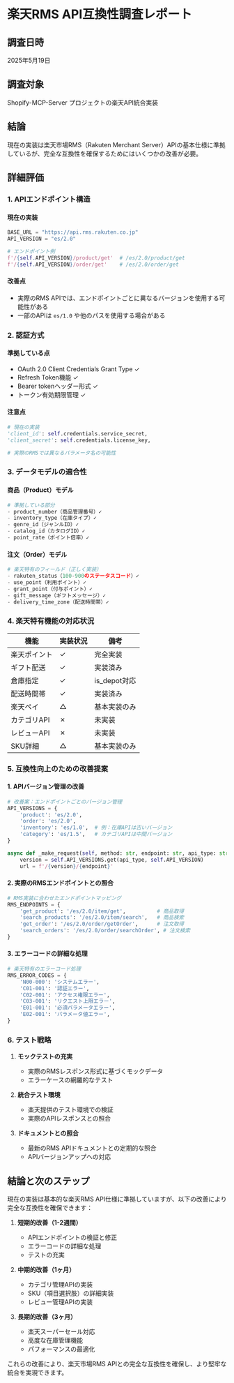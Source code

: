 # 楽天RMS API互換性調査レポート

## 調査日時
2025年5月19日

## 調査対象
Shopify-MCP-Server プロジェクトの楽天API統合実装

## 結論
現在の実装は楽天市場RMS（Rakuten Merchant Server）APIの基本仕様に準拠しているが、完全な互換性を確保するためにはいくつかの改善が必要。

## 詳細評価

### 1. APIエンドポイント構造

#### 現在の実装
```python
BASE_URL = "https://api.rms.rakuten.co.jp"
API_VERSION = "es/2.0"

# エンドポイント例
f'/{self.API_VERSION}/product/get'  # /es/2.0/product/get
f'/{self.API_VERSION}/order/get'    # /es/2.0/order/get
```

#### 改善点
- 実際のRMS APIでは、エンドポイントごとに異なるバージョンを使用する可能性がある
- 一部のAPIは `es/1.0` や他のパスを使用する場合がある

### 2. 認証方式

#### 準拠している点
- OAuth 2.0 Client Credentials Grant Type ✓
- Refresh Token機能 ✓
- Bearer tokenヘッダー形式 ✓
- トークン有効期限管理 ✓

#### 注意点
```python
# 現在の実装
'client_id': self.credentials.service_secret,
'client_secret': self.credentials.license_key,

# 実際のRMSでは異なるパラメータ名の可能性
```

### 3. データモデルの適合性

#### 商品（Product）モデル
```python
# 準拠している部分
- product_number（商品管理番号）✓
- inventory_type（在庫タイプ）✓
- genre_id（ジャンルID）✓
- catalog_id（カタログID）✓
- point_rate（ポイント倍率）✓
```

#### 注文（Order）モデル
```python
# 楽天特有のフィールド（正しく実装）
- rakuten_status（100-900のステータスコード）✓
- use_point（利用ポイント）✓
- grant_point（付与ポイント）✓
- gift_message（ギフトメッセージ）✓
- delivery_time_zone（配送時間帯）✓
```

### 4. 楽天特有機能の対応状況

| 機能 | 実装状況 | 備考 |
|------|----------|------|
| 楽天ポイント | ✓ | 完全実装 |
| ギフト配送 | ✓ | 実装済み |
| 倉庫指定 | ✓ | is_depot対応 |
| 配送時間帯 | ✓ | 実装済み |
| 楽天ペイ | △ | 基本実装のみ |
| カテゴリAPI | ✗ | 未実装 |
| レビューAPI | ✗ | 未実装 |
| SKU詳細 | △ | 基本実装のみ |

### 5. 互換性向上のための改善提案

#### 1. APIバージョン管理の改善
```python
# 改善案：エンドポイントごとのバージョン管理
API_VERSIONS = {
    'product': 'es/2.0',
    'order': 'es/2.0',
    'inventory': 'es/1.0',  # 例：在庫APIは古いバージョン
    'category': 'es/1.5',   # カテゴリAPIは中間バージョン
}

async def _make_request(self, method: str, endpoint: str, api_type: str, ...):
    version = self.API_VERSIONS.get(api_type, self.API_VERSION)
    url = f'/{version}/{endpoint}'
```

#### 2. 実際のRMSエンドポイントとの照合
```python
# RMS実装に合わせたエンドポイントマッピング
RMS_ENDPOINTS = {
    'get_product': '/es/2.0/item/get',          # 商品取得
    'search_products': '/es/2.0/item/search',   # 商品検索
    'get_order': '/es/2.0/order/getOrder',      # 注文取得
    'search_orders': '/es/2.0/order/searchOrder', # 注文検索
}
```

#### 3. エラーコードの詳細な処理
```python
# 楽天特有のエラーコード処理
RMS_ERROR_CODES = {
    'N00-000': 'システムエラー',
    'C01-001': '認証エラー',
    'C02-001': 'アクセス権限エラー',
    'C03-001': 'リクエスト上限エラー',
    'E01-001': '必須パラメータエラー',
    'E02-001': 'パラメータ値エラー',
}
```

### 6. テスト戦略

1. **モックテストの充実**
   - 実際のRMSレスポンス形式に基づくモックデータ
   - エラーケースの網羅的なテスト

2. **統合テスト環境**
   - 楽天提供のテスト環境での検証
   - 実際のAPIレスポンスとの照合

3. **ドキュメントとの照合**
   - 最新のRMS APIドキュメントとの定期的な照合
   - APIバージョンアップへの対応

## 結論と次のステップ

現在の実装は基本的な楽天RMS API仕様に準拠していますが、以下の改善により完全な互換性を確保できます：

1. **短期的改善（1-2週間）**
   - APIエンドポイントの検証と修正
   - エラーコードの詳細な処理
   - テストの充実

2. **中期的改善（1ヶ月）**
   - カテゴリ管理APIの実装
   - SKU（項目選択肢）の詳細実装
   - レビュー管理APIの実装

3. **長期的改善（3ヶ月）**
   - 楽天スーパーセール対応
   - 高度な在庫管理機能
   - パフォーマンスの最適化

これらの改善により、楽天市場RMS APIとの完全な互換性を確保し、より堅牢な統合を実現できます。